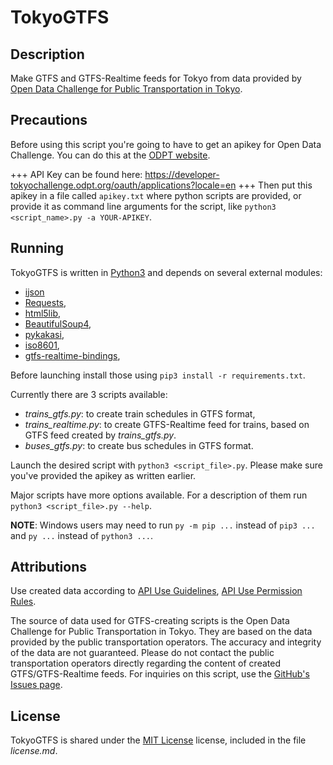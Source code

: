 TokyoGTFS
==========



Description
-----------

Make GTFS and GTFS-Realtime feeds for Tokyo from data provided by [Open Data Challenge for Public Transportation in Tokyo](https://tokyochallenge.odpt.org/).



Precautions
-----------
Before using this script you're going to have to get an apikey for Open Data Challenge.
You can do this at the [ODPT website](https://tokyochallenge.odpt.org/en/index.html#entry).

+++ API Key can be found here: https://developer-tokyochallenge.odpt.org/oauth/applications?locale=en +++
Then put this apikey in a file called `apikey.txt` where python scripts are provided, or provide it as command line arguments for the script, like `python3 <script_name>.py -a YOUR-APIKEY`.



Running
-------

TokyoGTFS is written in [Python3](https://python.org) and depends on several external modules:
- [ijson](https://pypi.org/project/ijson/)
- [Requests](http://docs.python-requests.org/en/master/),
- [html5lib](https://pypi.org/project/html5lib/),
- [BeautifulSoup4](https://www.crummy.com/software/BeautifulSoup/),
- [pykakasi](https://pypi.org/project/pykakasi/),
- [iso8601](https://pypi.org/project/iso8601/),
- [gtfs-realtime-bindings](https://github.com/google/gtfs-realtime-bindings/tree/master/python),

Before launching install those using `pip3 install -r requirements.txt`.

Currently there are 3 scripts available:
- *trains_gtfs.py*: to create train schedules in GTFS format,
- *trains_realtime.py*: to create GTFS-Realtime feed for trains, based on GTFS feed created by *trains_gtfs.py*.
- *buses_gtfs.py*: to create bus schedules in GTFS format.



Launch the desired script with `python3 <script_file>.py`. Please make sure you've provided the apikey as written earlier.

Major scripts have more options available. For a description of them run `python3 <script_file>.py --help`.


**NOTE**:
Windows users may need to run `py -m pip ...` instead of `pip3 ...` and `py ...` instead of `python3 ...`.



Attributions
------------
Use created data according to [API Use Guidelines](https://developer-tokyochallenge.odpt.org/en/terms/api_guideline.html),
[API Use Permission Rules](https://developer-tokyochallenge.odpt.org/en/terms/terms_api_usage.html).

The source of data used for GTFS-creating scripts is the Open Data Challenge for Public Transportation in Tokyo.
They are based on the data provided by the public transportation operators.
The accuracy and integrity of the data are not guaranteed.
Please do not contact the public transportation operators directly regarding the content of created GTFS/GTFS-Realtime feeds.
For inquiries on this script, use the [GitHub's Issues page](https://github.com/MKuranowski/TokyoGTFS/issues/).



License
-------

TokyoGTFS is shared under the [MIT License](https://github.com/MKuranowski/TokyoGTFS/blob/master/LICENSE.md) license, included in the file *license.md*.

